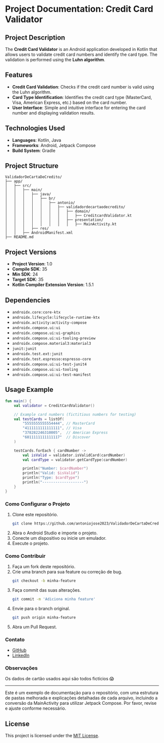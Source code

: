 # Project Documentation: Credit Card Validator

## Project Description
The **Credit Card Validator** is an Android application developed in Kotlin that allows users to validate credit card numbers and identify the card type. The validation is performed using the **Luhn algorithm**.

## Features
- **Credit Card Validation**: Checks if the credit card number is valid using the Luhn algorithm.
- **Card Type Identification**: Identifies the credit card type (MasterCard, Visa, American Express, etc.) based on the card number.
- **User Interface**: Simple and intuitive interface for entering the card number and displaying validation results.

## Technologies Used
- **Languages**: Kotlin, Java
- **Frameworks**: Android, Jetpack Compose
- **Build System**: Gradle

## Project Structure
```plaintext
ValidadorDeCartaDeCredito/
├── app/
│   ├── src/
│   │   ├── main/
│   │   │   ├── java/
│   │   │   │   ├── br/
│   │   │   │   │   ├── antonio/
│   │   │   │   │   │   ├── validadordecartaodecredito/
│   │   │   │   │   │   │   ├── domain/
│   │   │   │   │   │   │   │   ├── CreditcardValidator.kt
│   │   │   │   │   │   │   ├── presentation/
│   │   │   │   │   │   │   │   ├── MainActivity.kt
│   │   │   ├── res/
│   │   ├── AndroidManifest.xml
├── README.md
```

## Project Versions
- **Project Version**: 1.0
- **Compile SDK**: 35
- **Min SDK**: 24
- **Target SDK**: 35
- **Kotlin Compiler Extension Version**: 1.5.1

## Dependencies
- `androidx.core:core-ktx`
- `androidx.lifecycle:lifecycle-runtime-ktx`
- `androidx.activity:activity-compose`
- `androidx.compose.ui:ui`
- `androidx.compose.ui:ui-graphics`
- `androidx.compose.ui:ui-tooling-preview`
- `androidx.compose.material3:material3`
- `junit:junit`
- `androidx.test.ext:junit`
- `androidx.test.espresso:espresso-core`
- `androidx.compose.ui:ui-test-junit4`
- `androidx.compose.ui:ui-tooling`
- `androidx.compose.ui:ui-test-manifest`


## Usage Example
```kotlin
fun main() {
    val validator = CreditCardValidator()

    // Example card numbers (fictitious numbers for testing)
    val testCards = listOf(
        "5555555555554444", // MasterCard
        "4111111111111111", // Visa
        "378282246310005",  // American Express
        "6011111111111117"  // Discover
    )

    testCards.forEach { cardNumber ->
        val isValid = validator.isValidCard(cardNumber)
        val cardType = validator.getCardType(cardNumber)

        println("Number: $cardNumber")
        println("Valid: $isValid")
        println("Type: $cardType")
        println("-------------------")
    }
} 
```

### Como Configurar o Projeto

1. Clone este repositório.
   ```bash
   git clone https://github.com/antoniojose2023/ValidadorDeCartaDeCredito.git
   ```
2. Abra o Android Studio e importe o projeto.
3. Conecte um dispositivo ou inicie um emulador.
4. Execute o projeto.

### Como Contribuir

1. Faça um fork deste repositório.
2. Crie uma branch para sua feature ou correção de bug.
   ```bash
   git checkout -b minha-feature
   ```
3. Faça commit das suas alterações.
   ```bash
   git commit -m 'Adiciona minha feature'
   ```
4. Envie para o branch original.
   ```bash
   git push origin minha-feature
   ```
5. Abra um Pull Request.

### Contato

- [GitHub](https://github.com/antoniojose2023)
- [LinkedIn](https://www.linkedin.com/in/antoniojoseuchoa/)

### Observações

Os dados de cartão usados aqui são todos fictícios 😱

---

Este é um exemplo de documentação para o repositório, com uma estrutura de pastas melhorada e explicações detalhadas de cada arquivo, incluindo a conversão da MainActivity para utilizar Jetpack Compose. Por favor, revise e ajuste conforme necessário.

## License
This project is licensed under the [MIT License](https://opensource.org/licenses/MIT).